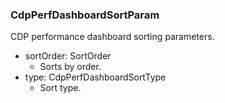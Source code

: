 ### CdpPerfDashboardSortParam
CDP performance dashboard sorting parameters.

- sortOrder: SortOrder
  - Sorts by order.
- type: CdpPerfDashboardSortType
  - Sort type.
